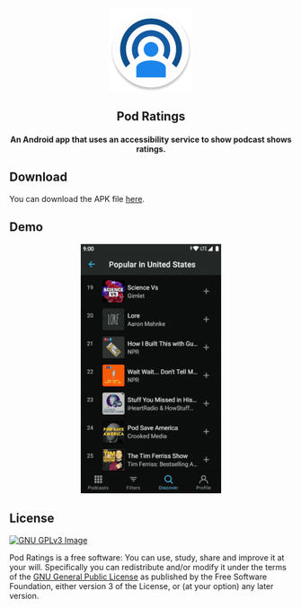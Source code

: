 <p align="center"><img src="media/ic_launcher-web.png" width="150"></p>
<h2 align="center"><b>Pod Ratings</b></h2>
<h4 align="center">An Android app that uses an accessibility service to show podcast shows ratings.</h4>

## Download
You can download the APK file [here](https://github.com/grivos/PodRatings/releases/download/v1.0.0/pod_ratings_v1.0.0.apk).

## Demo
<p align="center"><img src="media/pod_ratings_demo.gif" width="250"></p>

## License
[![GNU GPLv3 Image](https://www.gnu.org/graphics/gplv3-127x51.png)](http://www.gnu.org/licenses/gpl-3.0.en.html)  

Pod Ratings is a free software: You can use, study, share and improve it at your
will. Specifically you can redistribute and/or modify it under the terms of the
[GNU General Public License](https://www.gnu.org/licenses/gpl.html) as
published by the Free Software Foundation, either version 3 of the License, or
(at your option) any later version. 
